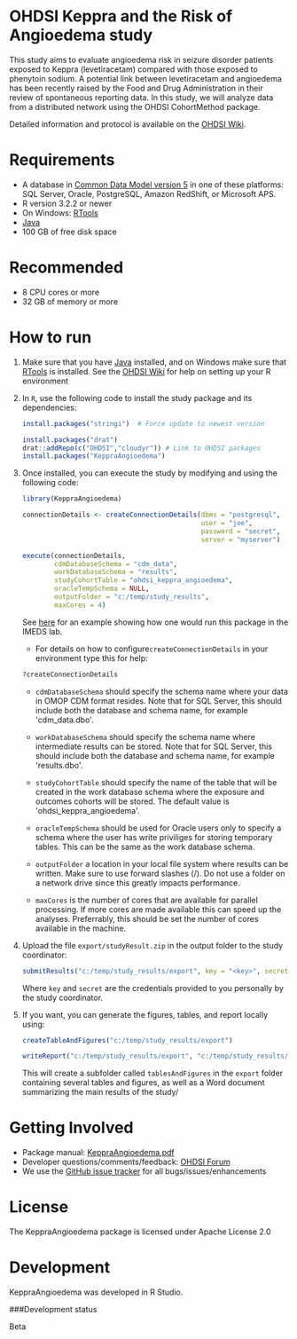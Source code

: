 OHDSI Keppra and the Risk of Angioedema study
=============================================

This study aims to evaluate angioedema risk in seizure disorder patients exposed to Keppra (levetiracetam) compared with those exposed to phenytoin sodium. A potential link between levetiracetam and angioedema has been recently raised by the Food and Drug Administration in their review of spontaneous reporting data. In this study, we will analyze data from a distributed network using the OHDSI CohortMethod package.

Detailed information and protocol is available on the [OHDSI Wiki](http://www.ohdsi.org/web/wiki/doku.php?id=research:angioedema).

Requirements
============

- A database in [Common Data Model version 5](https://github.com/OHDSI/CommonDataModel) in one of these platforms: SQL Server, Oracle, PostgreSQL, Amazon RedShift, or Microsoft APS.
- R version 3.2.2 or newer
- On Windows: [RTools](http://cran.r-project.org/bin/windows/Rtools/)
- [Java](http://java.com)
- 100 GB of free disk space

Recommended
===========

- 8 CPU cores or more
- 32 GB of memory or more

How to run
==========
1. Make sure that you have [Java](http://java.com) installed, and on Windows make sure that [RTools](http://cran.r-project.org/bin/windows/Rtools/) is installed. See the [OHDSI Wiki](http://www.ohdsi.org/web/wiki/doku.php?id=documentation:r_setup) for help on setting up your R environment

3. In `R`, use the following code to install the study package and its dependencies:
	```r
	install.packages("stringi")  # Force update to newest version
	
	install.packages("drat")
	drat::addRepo(c("OHDSI","cloudyr")) # Link to OHDSI packages
	install.packages("KeppraAngioedema")
	```
4. Once installed, you can execute the study by modifying and using the following code:

	```r
	library(KeppraAngioedema)

	connectionDetails <- createConnectionDetails(dbms = "postgresql",
												 user = "joe",
												 password = "secret",
												 server = "myserver")

	execute(connectionDetails,
			cdmDatabaseSchema = "cdm_data",
			workDatabaseSchema = "results",
			studyCohortTable = "ohdsi_keppra_angioedema",
			oracleTempSchema = NULL,
			outputFolder = "c:/temp/study_results",
			maxCores = 4)
	```
	
    See [here](https://github.com/OHDSI/StudyProtocols/blob/master/KeppraAngioedema/extras/TestCodeImeds.R) for an example showing how one would run this package in the IMEDS lab.

	* For details on how to configure```createConnectionDetails``` in your environment type this for help:
	```r
	?createConnectionDetails
	```

	* ```cdmDatabaseSchema``` should specify the schema name where your data in OMOP CDM format resides. Note that for SQL Server, this should include both the database and schema name, for example 'cdm_data.dbo'.
	
	* ```workDatabaseSchema``` should specify the schema name where intermediate results can be stored. Note that for SQL Server, this should include both the database and schema name, for example 'results.dbo'.
	
	* ```studyCohortTable``` should specify the name of the table that will be created in the work database schema where the exposure and outcomes cohorts will be stored. The default value is 'ohdsi_keppra_angioedema'.

	* ```oracleTempSchema``` should be used for Oracle users only to specify a schema where the user has write priviliges for storing temporary tables. This can be the same as the work database schema.
	
	* ```outputFolder``` a location in your local file system where results can be written. Make sure to use forward slashes (/). Do not use a folder on a network drive since this greatly impacts performance. 
	
	* ```maxCores``` is the number of cores that are available for parallel processing. If more cores are made available this can speed up the analyses. Preferrably, this should be set the number of cores available in the machine.

5. Upload the file ```export/studyResult.zip``` in the output folder to the study coordinator:
    ```r
    submitResults("c:/temp/study_results/export", key = "<key>", secret = "<secret>")
    ```
    Where ```key``` and ```secret``` are the credentials provided to you personally by the study coordinator.

6. If you want, you can generate the figures, tables, and report locally using:

    ```r
    createTableAndFigures("c:/temp/study_results/export")
    
    writeReport("c:/temp/study_results/export", "c:/temp/study_results/report.docx")
    ```
    This will create a subfolder called ```tablesAndFigures``` in the ```export``` folder containing several tables and figures, as well as a Word document summarizing the main results of the study/

Getting Involved
================
* Package manual: [KeppraAngioedema.pdf](https://raw.githubusercontent.com/OHDSI/StudyProtocols/KeppraAngioedema/master/extras/KeppraAngioedema.pdf)
* Developer questions/comments/feedback: <a href="http://forums.ohdsi.org/c/developers">OHDSI Forum</a>
* We use the <a href="../../issues">GitHub issue tracker</a> for all bugs/issues/enhancements


License
=======
The KeppraAngioedema package is licensed under Apache License 2.0

Development
===========
KeppraAngioedema was developed in R Studio.

###Development status

Beta
